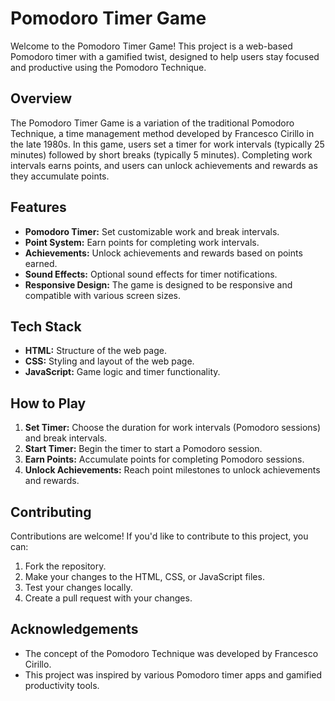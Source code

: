 # Pomodoro Timer Game

Welcome to the Pomodoro Timer Game! This project is a web-based Pomodoro timer with a gamified twist, designed to help users stay focused and productive using the Pomodoro Technique.

## Overview

The Pomodoro Timer Game is a variation of the traditional Pomodoro Technique, a time management method developed by Francesco Cirillo in the late 1980s.
In this game, users set a timer for work intervals (typically 25 minutes) followed by short breaks (typically 5 minutes).
Completing work intervals earns points, and users can unlock achievements and rewards as they accumulate points.

## Features

- **Pomodoro Timer:** Set customizable work and break intervals.
- **Point System:** Earn points for completing work intervals.
- **Achievements:** Unlock achievements and rewards based on points earned.
- **Sound Effects:** Optional sound effects for timer notifications.
- **Responsive Design:** The game is designed to be responsive and compatible with various screen sizes.

## Tech Stack

- **HTML:** Structure of the web page.
- **CSS:** Styling and layout of the web page.
- **JavaScript:** Game logic and timer functionality.

## How to Play

1. **Set Timer:** Choose the duration for work intervals (Pomodoro sessions) and break intervals.
2. **Start Timer:** Begin the timer to start a Pomodoro session.
3. **Earn Points:** Accumulate points for completing Pomodoro sessions.
4. **Unlock Achievements:** Reach point milestones to unlock achievements and rewards.

## Contributing

Contributions are welcome! If you'd like to contribute to this project, you can:

1. Fork the repository.
2. Make your changes to the HTML, CSS, or JavaScript files.
3. Test your changes locally.
4. Create a pull request with your changes.

## Acknowledgements

- The concept of the Pomodoro Technique was developed by Francesco Cirillo.
- This project was inspired by various Pomodoro timer apps and gamified productivity tools.

